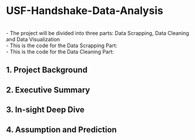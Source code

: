 # USF-Handshake-Data-Analysis
<br/>- The project will be divided into three parts: Data Scrapping, Data Cleaning and Data Visualization
<br/>- This is the code for the Data Scrapping Part:
<br/>- This is the code for the Data Cleaning Part:
## 1. Project Background

## 2. Executive Summary
## 3. In-sight Deep Dive
## 4. Assumption and Prediction
